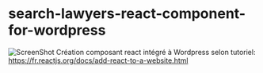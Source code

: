 # search-lawyers-react-component-for-wordpress
![ScreenShot](https://github.com/jessicakuijer/search-lawyers-react-component-for-wordpress/screenshot.PNG)
 Création composant react intégré à Wordpress selon tutoriel: https://fr.reactjs.org/docs/add-react-to-a-website.html
